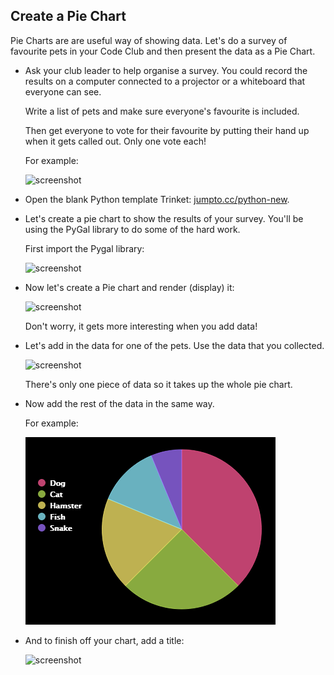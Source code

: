 ## Create a Pie Chart

Pie Charts are are useful way of showing data. Let's do a survey of favourite pets in your Code Club and then present the data as a Pie Chart.

+ Ask your club leader to help organise a survey. You could record the results on a computer connected to a projector or a whiteboard that everyone can see.

    Write a list of pets and make sure everyone's favourite is included.

    Then get everyone to vote for their favourite by putting their hand up when it gets called out. Only one vote each!

    For example:

    ![screenshot](images/pets-favourite.png)

+ Open the blank Python template Trinket: <a href="http://jumpto.cc/python-new" target="_blank">jumpto.cc/python-new</a>.

+ Let's create a pie chart to show the results of your survey. You'll be using the PyGal library to do some of the hard work.

    First import the Pygal library:

    ![screenshot](images/pets-pygal.png)


+ Now let's create a Pie chart and render (display) it:

    ![screenshot](images/pets-pie.png)

    Don't worry, it gets more interesting when you add data!


+ Let's add in the data for one of the pets. Use the data that you collected.

    ![screenshot](images/pets-add.png)

    There's only one piece of data so it takes up the whole pie chart.

+ Now add the rest of the data in the same way.

    For example:

    ![screenshot](images/pets-add-all.png)

+ And to finish off your chart, add a title:

    ![screenshot](images/pets-title.png)
